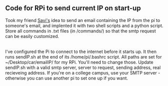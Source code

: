 ##  Code for RPi to send current IP on start-up

Took my friend [Savi's](https://github.com/smedlang) idea to send an email containing the IP from the pi to someone's email, and implented it with two shell scripts and a python script.
Store all commands in .txt files (in /commands/) so that the smtp request can be easily customized.

######

I've configured the Pi to connect to the internet before it starts up.
It then runs sendIP.sh at the end of its /home/pi/.bashrc script.
All paths are set for ~/Desktop/car/emailIP/ for my RPi. You'll need to change those.
Update sendIP.sh with a valid smtp server, server to request, sending address, real recieveing address.
If you're on a college campus, use your SMTP server - otherwise you can use another pi to set one up if you want.
